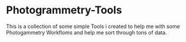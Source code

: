 # Photogrammetry-Tools
This is a collection of some simple Tools i created to help me with some Photogammetry Workfloms and help me sort through tons of data.
